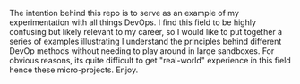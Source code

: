 The intention behind this repo is to serve as an example of my experimentation with all things DevOps. I find this field to be highly confusing but likely relevant to my career, so I would like to put together a series of examples illustrating I understand the principles behind different DevOp methods without needing to play around in large sandboxes. For obvious reasons, its quite difficult to get "real-world" experience in this field hence these micro-projects. Enjoy. 
